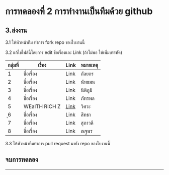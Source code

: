 # การทดลองที่ 2 การทำงานเป็นทีมด้วย github #

## 3.ส่งงาน ##

3.1 ให้หัวหน้าทีม ทำการ fork repo ของใบงานนี้

3.2 แก้ไขไฟล์นี้โดยการ edit ชื่อเรื่องและ Link (ถ้าไม่พอ ให้เพิ่มบรรทัด)

|กลุ่มที่|เรื่อง|Link|หมายเหตุ|
|----|----|---|----|
|1| ชื่อเรื่อง |Link |  กัลยกร  |
|2| ชื่อเรื่อง  |Link | นัทธมน |
|3| ชื่อเรื่อง  |Link | นิติภูมิ|
|4| ชื่อเรื่อง  |Link | ภัทรพล|
|5| WEalTH RICH Z|[Link ](https://github.com/VisawaPRO/Project-Proposal-2566)| วิศวะ|
|ุ6| ชื่อเรื่อง  |Link | สิทธา|
|7| ชื่อเรื่อง  |Link | สุภาวดี|
|8| ชื่อเรื่อง  |Link | ณฐพร|

3.3 ให้หัวหน้าทีมทำการ pull request มายัง repo ของใบงานนี้

## จบการทดลอง ##
---

